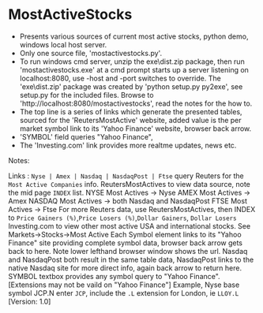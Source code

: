 # MostActiveStocks
- Presents various sources of current most active stocks, python demo, windows local host server.
- Only one source file, 'mostactivestocks.py'.
- To run windows cmd server, unzip the exe\dist.zip package, then run 'mostactivestocks.exe' at a cmd prompt
starts up a server listening on localhost:8080, use -host and -port switches to override.
The 'exe\dist.zip' package was created by 'python setup.py py2exe', see setup.py for the included files.
Browse to 'http://localhost:8080/mostactivestocks', read the notes for the how to.
- The top line is a series of links which generate the presented tables, sourced for the 'ReutersMostActive'
website, added value is the per market symbol link to its 'Yahoo Finance' website, browser back arrow.
- 'SYMBOL' field queries "Yahoo Finance",  
- The 'Investing.com' link provides more realtme updates, news etc.

Notes:

Links : `Nyse | Amex | Nasdaq | NasdaqPost | Ftse` query Reuters for the `Most Active Companies` info.
ReutersMostActives to view data source, note the mid page `INDEX` list.
NYSE Most Actives -> Nyse
AMEX Most Actives -> Amex
NASDAQ Most Actives -> both Nasdaq and NasdaqPost
FTSE Most Actives -> Ftse
For more Reuters data, use ReutersMostActives, then INDEX to `Price Gainers (%)`,`Price Losers (%)`,`Dollar Gainers`, `Dollar Losers`
Investing.com to view other most active USA and international stocks. See Markets->Stocks->Most Active
Each Symbol element links to its "Yahoo Finance" site providing complete symbol data, browser back arrow gets back to here.
Note lower lefthand browser window shows the url.
Nasdaq and NasdaqPost both result in the same table data, NasdaqPost links to the native Nasdaq site for more direct info, again back arrow to return here.
SYMBOL textbox provides any symbol query to "Yahoo Finance".
[Extensions may not be vaild on "Yahoo Finance"] Example, Nyse base symbol JCP.N enter `JCP`, include the `.L` extension for London, ie `LLOY.L`
[Version: 1.0]
